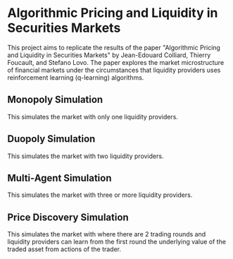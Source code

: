 # Algorithmic Pricing and Liquidity in Securities Markets

This project aims to replicate the results of the paper "Algorithmic Pricing and Liquidity in Securities Markets" by Jean-Edouard Colliard, Thierry Foucault, and Stefano Lovo. 
The paper explores the market microstructure of financial markets under the circumstances that liquidity providers uses reinforcement learning (q-learning) algorithms.

## Monopoly Simulation

This simulates the market with only one liquidity providers.

## Duopoly Simulation

This simulates the market with two liquidity providers.

## Multi-Agent Simulation

This simulates the market with three or more liquidity providers.

## Price Discovery Simulation

This simulates the market with where there are 2 trading rounds and liquidity providers can learn from the first round the underlying value of the traded asset from actions of the trader.
